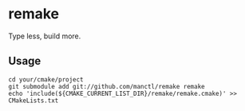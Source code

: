 remake
======

Type less, build more.

Usage
-----

    cd your/cmake/project
    git submodule add git://github.com/manctl/remake remake
    echo 'include(${CMAKE_CURRENT_LIST_DIR}/remake/remake.cmake)' >> CMakeLists.txt
